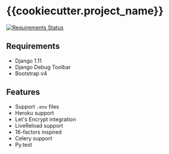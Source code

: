 # {{cookiecutter.project_name}}

[![Requirements Status](https://requires.io/github/osminogin/cookiecutter-django-ultimate/requirements.svg?branch=master)](https://requires.io/github/osminogin/cookiecutter-django-ultimate/requirements/?branch=master)

## Requirements

* Django 1.11
* Django Debug Toolbar
* Bootstrap v4

## Features

* Support `.env` files
* Heroku support
* Let's Encrypt integration
* LiveReload support
* 16-factors inspired
* Celery support
* Py.test
